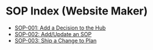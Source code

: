 # SOP Index (Website Maker)
- [SOP-001: Add a Decision to the Hub](sop-001-add-decision.md)
- [SOP-002: Add/Update an SOP](sop-002-update-sop.md)
- [SOP-003: Ship a Change to Plan](sop-003-ship-change.md)
